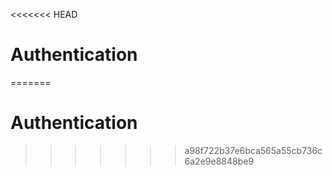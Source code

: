 <<<<<<< HEAD
# Authentication   
=======
# Authentication
>>>>>>> a98f722b37e6bca565a55cb736c6a2e9e8848be9

